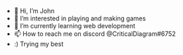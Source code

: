 - 👋 Hi, I’m John
- 👀 I’m interested in playing and making games
- 🌱 I’m currently learning web development
- 📫 How to reach me on discord @CriticalDiagram#6752
- :) Trying my best 

<!---
CriticalDiagram/CriticalDiagram is a ✨ special ✨ repository because its `README.md` (this file) appears on your GitHub profile.
You can click the Preview link to take a look at your changes.
--->
